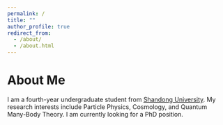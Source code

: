 ```yaml
---
permalink: /
title: ""
author_profile: true
redirect_from: 
  - /about/
  - /about.html
---
```


**About Me**  
==========  
I am a fourth-year undergraduate student from [Shandong University](https://www.sdu.edu.cn/). My research interests include Particle Physics, Cosmology, and Quantum Many-Body Theory. I am currently looking for a PhD position.
